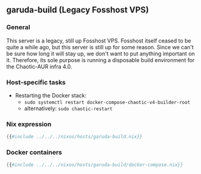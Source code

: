 ## garuda-build (Legacy Fosshost VPS)

### General

This server is a legacy, still up Fosshost VPS. Fosshost itself ceased to be quite a while ago,
but this server is still up for some reason.
Since we can't be sure how long it will stay up, we don't want to put anything important on it.
Therefore, its sole purpose is running a disposable build environment for the Chaotic-AUR infra 4.0.

### Host-specific tasks

- Restarting the Docker stack:
  - `sudo systemctl restart docker-compose-chaotic-v4-builder-root`
  - alternatively: `sudo chaotic-restart`

### Nix expression

```nix
{{#include ../../../nixos/hosts/garuda-build.nix}}
```

### Docker containers

```nix
{{#include ../../../nixos/hosts/garuda-build/docker-compose.nix}}
```
